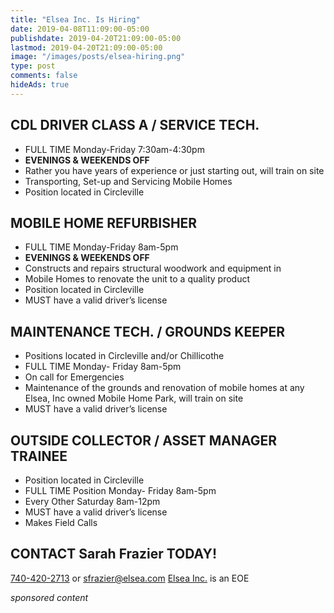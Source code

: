 ```yaml
---
title: "Elsea Inc. Is Hiring"
date: 2019-04-08T11:09:00-05:00
publishdate: 2019-04-20T21:09:00-05:00
lastmod: 2019-04-20T21:09:00-05:00
image: "/images/posts/elsea-hiring.png"
type: post
comments: false
hideAds: true
---
```

## CDL DRIVER CLASS A / SERVICE TECH.
- FULL TIME Monday-Friday 7:30am-4:30pm 
- **EVENINGS & WEEKENDS OFF**
- Rather you have years of experience or just starting out, will train on site
- Transporting, Set-up and Servicing Mobile Homes 
- Position located in Circleville


## MOBILE HOME REFURBISHER
- FULL TIME Monday-Friday 8am-5pm
- **EVENINGS & WEEKENDS OFF**
- Constructs and repairs structural woodwork and equipment in
- Mobile Homes to renovate the unit to a quality product
- Position located in Circleville
- MUST have a valid driver’s license


## MAINTENANCE TECH. / GROUNDS KEEPER
- Positions located in Circleville and/or Chillicothe
- FULL TIME Monday- Friday 8am-5pm 
- On call for Emergencies
- Maintenance of the grounds and renovation of mobile homes  at any Elsea, Inc owned Mobile Home Park, will train on site
- MUST have a valid driver’s license


## OUTSIDE COLLECTOR / ASSET MANAGER TRAINEE 
- Position located in Circleville
- FULL TIME Position Monday- Friday 8am-5pm
- Every Other Saturday 8am-12pm
- MUST have a valid driver’s license
- Makes Field Calls

## CONTACT Sarah Frazier TODAY! 
[740-420-2713](tel:740-420-2713) or [sfrazier@elsea.com](mailto:sfrazier@elsea.com)
[Elsea Inc.](http://elseahomes.com/) is an EOE

*sponsored content*

